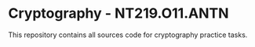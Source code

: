 # Cryptography - NT219.O11.ANTN
This repository contains all sources code for cryptography practice tasks.

